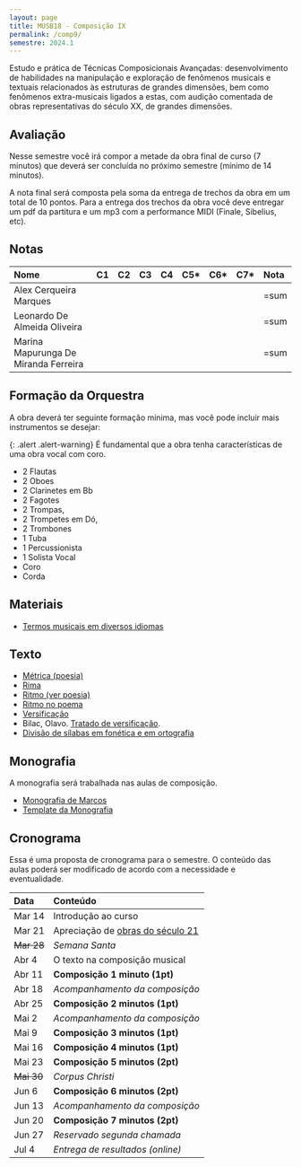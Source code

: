 ```yaml
---
layout: page
title: MUSB18 - Composição IX
permalink: /comp9/
semestre: 2024.1
---
```


Estudo e prática de Técnicas Composicionais Avançadas: desenvolvimento de
habilidades na manipulação e exploração de fenômenos musicais e textuais
relacionados às estruturas de grandes dimensões, bem como fenômenos
extra-musicais ligados a estas, com audição comentada de obras representativas
do século XX, de grandes dimensões.


## Avaliação

Nesse semestre você irá compor a metade da obra final de curso (7 minutos) que
deverá ser concluída no próximo semestre (mínimo de 14 minutos).

A nota final será composta pela soma da entrega de trechos da obra em um total
de 10 pontos. Para a entrega dos trechos da obra você deve entregar um pdf da
partitura e um mp3 com a performance MIDI (Finale, Sibelius, etc).

## Notas

| Nome                                 | C1 | C2 | C3 | C4 | C5* | C6* | C7* | Nota |
|:-------------------------------------|:---|:---|:---|:---|:----|:----|:----|:-----|
| Alex Cerqueira Marques               |    |    |    |    |     |     |     | =sum |
| Leonardo De Almeida Oliveira         |    |    |    |    |     |     |     | =sum |
| Marina Mapurunga De Miranda Ferreira |    |    |    |    |     |     |     | =sum |

## Formação da Orquestra

A obra deverá ter seguinte formação mínima, mas você pode incluir mais
instrumentos se desejar:

{: .alert .alert-warning}
É fundamental que a obra tenha características de uma obra vocal com coro.

- 2 Flautas
- 2 Oboes
- 2 Clarinetes em Bb
- 2 Fagotes
- 2 Trompas,
- 2 Trompetes em Dó,
- 2 Trombones
- 1 Tuba
- 1 Percussionista
- 1 Solista Vocal
- Coro
- Corda

## Materiais

- [Termos musicais em diversos idiomas](https://web.library.yale.edu/cataloging/music/instname)

## Texto

- [Métrica (poesia)](http://pt.wikipedia.org/wiki/Métrica_(poesia))
- [Rima](http://pt.wikipedia.org/wiki/Rima)
- [Ritmo (ver poesia)](http://pt.wikipedia.org/wiki/Ritmo)
- [Ritmo no poema](http://pt.wikipedia.org/wiki/Ritmo_no_poema)
- [Versificação](http://pt.wikipedia.org/wiki/Versificação)
- Bilac, Olavo. [Tratado de versificação](https://digital.bbm.usp.br/handle/bbm/4711).
- [Divisão de sílabas em fonética e em ortografia](http://www.academia.org.br/artigos/divisao-de-silabas-em-fonetica-e-em-ortografia)


## Monografia

A monografia será trabalhada nas aulas de composição.

- [Monografia de Marcos][10]
- [Template da Monografia][11]

[10]: https://www.icloud.com/iclouddrive/05eWqDQICE5DhqCRJh7LxuoBw#Monografia_Marcos_Sampaio
[11]: https://www.dropbox.com/scl/fi/ljxzu5imnuicne8gsfp9q/Template.docx?dl=0&rlkey=cplhwh3g30et2z2f9541jcyrx

## Cronograma

Essa é uma proposta de cronograma para o semestre. O conteúdo das aulas poderá
ser modificado de acordo com a necessidade e eventualidade.


| Data              | Conteúdo                               |
|:------------------|:---------------------------------------|
| Mar 14            | Introdução ao curso                    |
| Mar 21            | Apreciação de [obras do século 21][31] |
| <del>Mar 28</del> | _Semana Santa_                         |
| Abr 4             | O texto na composição musical          |
| Abr 11            | **Composição 1 minuto (1pt)**          |
| Abr 18            | _Acompanhamento da composição_         |
| Abr 25            | **Composição 2 minutos (1pt)**         |
| Mai 2             | _Acompanhamento da composição_         |
| Mai 9             | **Composição 3 minutos (1pt)**         |
| Mai 16            | **Composição 4 minutos (1pt)**         |
| Mai 23            | **Composição 5 minutos (2pt)**         |
| <del>Mai 30</del> | _Corpus Christi_                       |
| Jun 6             | **Composição 6 minutos (2pt)**         |
| Jun 13            | _Acompanhamento da composição_         |
| Jun 20            | **Composição 7 minutos (2pt)**         |
| Jun 27            | _Reservado segunda chamada_            |
| Jul 4             | _Entrega de resultados (online)_       |


[31]: /pages/sec21/
